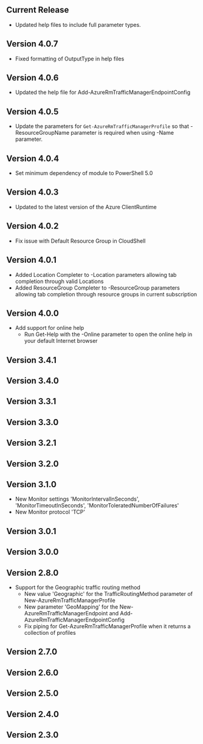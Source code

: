 <!--
    Please leave this section at the top of the change log.

    Changes for the current release should go under the section titled "Current Release", and should adhere to the following format:

    ## Current Release
    * Overview of change #1
        - Additional information about change #1
    * Overview of change #2
        - Additional information about change #2
        - Additional information about change #2
    * Overview of change #3
    * Overview of change #4
        - Additional information about change #4

    ## YYYY.MM.DD - Version X.Y.Z (Previous Release)
    * Overview of change #1
        - Additional information about change #1
-->
## Current Release
* Updated help files to include full parameter types.

## Version 4.0.7
* Fixed formatting of OutputType in help files

## Version 4.0.6
* Updated the help file for Add-AzureRmTrafficManagerEndpointConfig

## Version 4.0.5
* Update the parameters for `Get-AzureRmTrafficManagerProfile` so that -ResourceGroupName parameter is required when using -Name parameter.

## Version 4.0.4
* Set minimum dependency of module to PowerShell 5.0

## Version 4.0.3
* Updated to the latest version of the Azure ClientRuntime

## Version 4.0.2
* Fix issue with Default Resource Group in CloudShell

## Version 4.0.1
* Added Location Completer to -Location parameters allowing tab completion through valid Locations
* Added ResourceGroup Completer to -ResourceGroup parameters allowing tab completion through resource groups in current subscription

## Version 4.0.0
* Add support for online help
    - Run Get-Help with the -Online parameter to open the online help in your default Internet browser
    
## Version 3.4.1

## Version 3.4.0

## Version 3.3.1

## Version 3.3.0

## Version 3.2.1

## Version 3.2.0

## Version 3.1.0

* New Monitor settings 'MonitorIntervalInSeconds', 'MonitorTimeoutInSeconds', 'MonitorToleratedNumberOfFailures'
* New Monitor protocol 'TCP'

## Version 3.0.1

## Version 3.0.0

## Version 2.8.0
* Support for the Geographic traffic routing method
    - New value 'Geographic' for the TrafficRoutingMethod parameter of New-AzureRmTrafficManagerProfile
    - New parameter 'GeoMapping' for the New-AzureRmTrafficManagerEndpoint and Add-AzureRmTrafficManagerEndpointConfig
    - Fix piping for Get-AzureRmTrafficManagerProfile when it returns a collection of profiles

## Version 2.7.0

## Version 2.6.0

## Version 2.5.0

## Version 2.4.0

## Version 2.3.0
